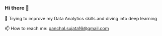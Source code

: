 ### Hi there 👋


🌱 Trying to improve my Data Analytics skills and diving into deep learning

📫 How to reach me: panchal.sujata16@gmail.com

<!--
**sujata1606/sujata1606** is a ✨ _special_ ✨ repository because its `README.md` (this file) appears on your GitHub profile.

Here are some ideas to get you started:

- 🔭 I’m currently working on ...
🌱 Trying to improve my Data Analytics skills and diving into deep learning
- 👯 I’m looking to collaborate on ...
- 🤔 I’m looking for help with ...
- 💬 Ask me about ...
- 📫 How to reach me: panchal.sujata16@gmail.com
- 😄 Pronouns: ...
- ⚡ Fun fact: ...
-->
